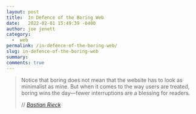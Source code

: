 ```yaml
---
layout: post
title:  In Defence of the Boring Web
date:   2022-02-01 15:49:39 -0400
author: joe jenett
category:
  -  web
permalink: /in-defence-of-the-boring-web/
slug: in-defence-of-the-boring-web
summary: 
comments: true
---
```

<blockquote class="quoteback" data-title="In Defence of the Boring Web" data-author="//Bastian Rieck" data-avatar="https://bastian.rieck.me/images/portrait_2021.webp" cite="https://bastian.rieck.me/blog/posts/2022/boring/">
	<p>
	Notice that boring does not mean that the website has to look as minimalist as mine. But when it comes to the way users are treated, boring wins the day—fewer interruptions are a blessing for readers.	
	</p>
	<footer>
		// 
		<cite>
			<a href="https://bastian.rieck.me/blog/posts/2022/boring/">Bastian Rieck</a>
		</cite>
	</footer>
</blockquote>

<a href="https://brid.gy/publish/twitter"></a>
<data class="p-bridgy-omit-link" value="false"></data>